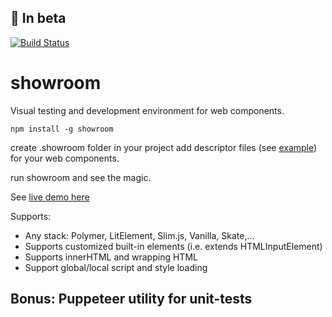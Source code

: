 ## :wrench: In beta
[![Build Status](https://semaphoreci.com/api/v1/eavichay/showroom/branches/master/badge.svg)](https://semaphoreci.com/eavichay/showroom)

# showroom

Visual testing and development environment for web components.

`npm install -g showroom`

create .showroom folder in your project
add descriptor files (see [example](https://github.com/eavichay/showroom/tree/master/example/.showroom)) for your web components.

run showroom and see the magic.

See [live demo here](https://eavichay.github.io/showroom/demo/demo.html)

Supports:
- Any stack: Polymer, LitElement, Slim.js, Vanilla, Skate,...
- Supports customized built-in elements (i.e. extends HTMLInputElement)
- Supports innerHTML and wrapping HTML
- Support global/local script and style loading

## Bonus: Puppeteer utility for unit-tests
